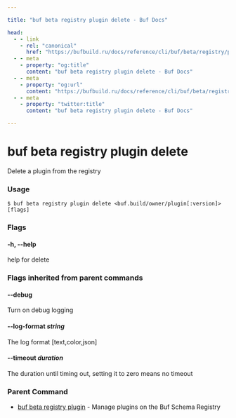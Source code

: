 ```yaml
---

title: "buf beta registry plugin delete - Buf Docs"

head:
  - - link
    - rel: "canonical"
      href: "https://bufbuild.ru/docs/reference/cli/buf/beta/registry/plugin/delete/"
  - - meta
    - property: "og:title"
      content: "buf beta registry plugin delete - Buf Docs"
  - - meta
    - property: "og:url"
      content: "https://bufbuild.ru/docs/reference/cli/buf/beta/registry/plugin/delete/"
  - - meta
    - property: "twitter:title"
      content: "buf beta registry plugin delete - Buf Docs"

---
```


# buf beta registry plugin delete

Delete a plugin from the registry

### Usage

```console
$ buf beta registry plugin delete <buf.build/owner/plugin[:version]> [flags]
```

### Flags

#### \-h, --help

help for delete

### Flags inherited from parent commands

#### \--debug

Turn on debug logging

#### \--log-format _string_

The log format \[text,color,json\]

#### \--timeout _duration_

The duration until timing out, setting it to zero means no timeout

### Parent Command

- [buf beta registry plugin](../) - Manage plugins on the Buf Schema Registry
